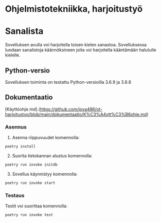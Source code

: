 # Ohjelmistotekniikka, harjoitustyö


# Sanalista

Sovelluksen avulla voi harjoitella toisen kielen sanastoa. 
Sovelluksessa luodaan sanalistoja käännöksineen joita voi harjoitella kääntämään halutulle kielelle.

## Python-versio

Sovelluksen toiminta on testattu Python-versioilla 3.6.9 ja 3.8.8



## Dokumentaatio

[Käyttöohje.md].(https://github.com/jova486/ot-harjoitustyo/blob/main/dokumentaatio/K%C3%A4ytt%C3%B6ohje.md)


### Asennus

1. Asenna riippuvuudet komennolla:

```bash
poetry install
```

2. Suorita tietokannan alustus komennolla:

```bash
poetry run invoke initdb
```

3. Sovellus käynnistyy komennolla:

```bash
poetry run invoke start
```

### Testaus

Testit voi suorittaa komennolla:

```bash
poetry run invoke test
```



